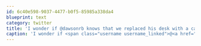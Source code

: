 ```yaml
---
id: 6c40e598-9037-4477-b0f5-85985a338da4
blueprint: text
category: twitter
title: 'I wonder if @dawsonrb knows that we replaced his desk with a cart that sells PEI-potato-salad and shine. Calling it #SpudShine'
caption: 'I wonder if <span class="username username_linked">@<a href="https://twitter.com/dawsonrb" title="Robert Dawson">dawsonrb</a></span> knows that we replaced his desk with a cart that sells PEI-potato-salad and shine. Calling it <span class="hashtag hashtag_local">#<a href="http://tweettemp.darylchymko.ca/?tag=spudshine">SpudShine</a>'
---
```


